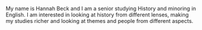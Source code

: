 My name is Hannah Beck and I am a senior studying History and minoring in English. I am interested in looking at history from different lenses, 
making my studies richer and looking at themes and people from different aspects.
